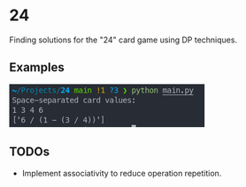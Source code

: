 # 24

Finding solutions for the "24" card game using DP techniques.

## Examples

![example usage](img/example.png)

## TODOs

* Implement associativity to reduce operation repetition.
